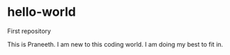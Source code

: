 # hello-world
First repository

This is Praneeth. I am new to this coding world. I am doing my best to fit in.
